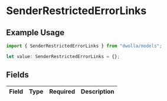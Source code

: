 # SenderRestrictedErrorLinks

## Example Usage

```typescript
import { SenderRestrictedErrorLinks } from "dwolla/models";

let value: SenderRestrictedErrorLinks = {};
```

## Fields

| Field       | Type        | Required    | Description |
| ----------- | ----------- | ----------- | ----------- |